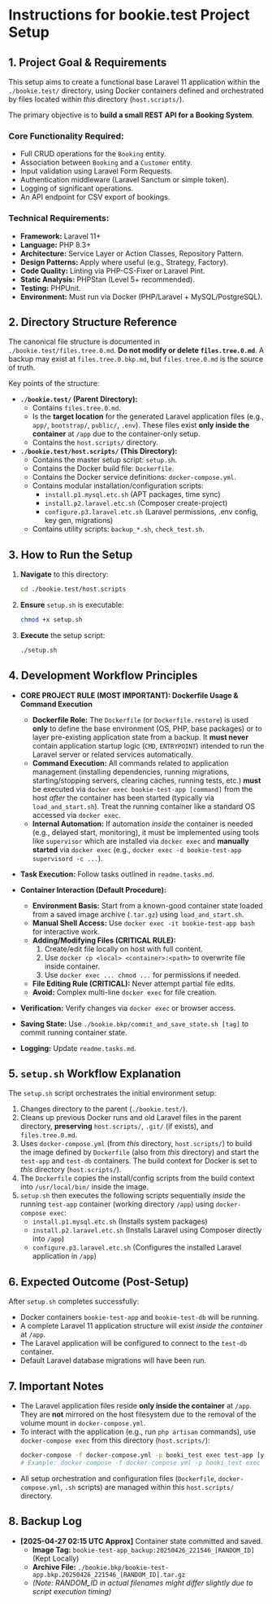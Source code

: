 # Instructions for bookie.test Project Setup

## 1. Project Goal & Requirements

This setup aims to create a functional base Laravel 11 application within the `./bookie.test/` directory, using Docker containers defined and orchestrated by files located within *this* directory (`host.scripts/`).

The primary objective is to **build a small REST API for a Booking System**.

### Core Functionality Required:

*   Full CRUD operations for the `Booking` entity.
*   Association between `Booking` and a `Customer` entity.
*   Input validation using Laravel Form Requests.
*   Authentication middleware (Laravel Sanctum or simple token).
*   Logging of significant operations.
*   An API endpoint for CSV export of bookings.

### Technical Requirements:

*   **Framework:** Laravel 11+
*   **Language:** PHP 8.3+
*   **Architecture:** Service Layer or Action Classes, Repository Pattern.
*   **Design Patterns:** Apply where useful (e.g., Strategy, Factory).
*   **Code Quality:** Linting via PHP-CS-Fixer or Laravel Pint.
*   **Static Analysis:** PHPStan (Level 5+ recommended).
*   **Testing:** PHPUnit.
*   **Environment:** Must run via Docker (PHP/Laravel + MySQL/PostgreSQL).

## 2. Directory Structure Reference

The canonical file structure is documented in `./bookie.test/files.tree.0.md`. **Do not modify or delete `files.tree.0.md`**. A backup may exist at `files.tree.0.bkp.md`, but `files.tree.0.md` is the source of truth.

Key points of the structure:
*   **`./bookie.test/` (Parent Directory):**
    *   Contains `files.tree.0.md`.
    *   Is the **target location** for the generated Laravel application files (e.g., `app/`, `bootstrap/`, `public/`, `.env`). These files exist **only inside the container** at `/app` due to the container-only setup.
    *   Contains the `host.scripts/` directory.
*   **`./bookie.test/host.scripts/` (This Directory):**
    *   Contains the master setup script: `setup.sh`.
    *   Contains the Docker build file: `Dockerfile`.
    *   Contains the Docker service definitions: `docker-compose.yml`.
    *   Contains modular installation/configuration scripts:
        *   `install.p1.mysql.etc.sh` (APT packages, time sync)
        *   `install.p2.laravel.etc.sh` (Composer create-project)
        *   `configure.p3.laravel.etc.sh` (Laravel permissions, .env config, key gen, migrations)
    *   Contains utility scripts: `backup_*.sh`, `check_test.sh`.

## 3. How to Run the Setup

1.  **Navigate** to this directory:
    ```bash
    cd ./bookie.test/host.scripts
    ```
2.  **Ensure** `setup.sh` is executable:
    ```bash
    chmod +x setup.sh
    ```
3.  **Execute** the setup script:
    ```bash
    ./setup.sh
    ```

## 4. Development Workflow Principles

*   **CORE PROJECT RULE (MOST IMPORTANT): Dockerfile Usage & Command Execution**
    *   **Dockerfile Role:** The `Dockerfile` (or `Dockerfile.restore`) is used **only** to define the base environment (OS, PHP, base packages) or to layer pre-existing application state from a backup. It **must never** contain application startup logic (`CMD`, `ENTRYPOINT`) intended to run the Laravel server or related services automatically.
    *   **Command Execution:** All commands related to application management (installing dependencies, running migrations, starting/stopping servers, clearing caches, running tests, etc.) **must** be executed via `docker exec bookie-test-app [command]` from the host *after* the container has been started (typically via `load_and_start.sh`). Treat the running container like a standard OS accessed via `docker exec`.
    *   **Internal Automation:** If automation *inside* the container is needed (e.g., delayed start, monitoring), it must be implemented using tools like `supervisor` which are installed via `docker exec` and **manually started** via `docker exec` (e.g., `docker exec -d bookie-test-app supervisord -c ...`).

*   **Task Execution:** Follow tasks outlined in `readme.tasks.md`.
*   **Container Interaction (Default Procedure):**
    *   **Environment Basis:** Start from a known-good container state loaded from a saved image archive (`.tar.gz`) using `load_and_start.sh`.
    *   **Manual Shell Access:** Use `docker exec -it bookie-test-app bash` for interactive work.
    *   **Adding/Modifying Files (CRITICAL RULE):**
        1.  Create/edit file locally on host with full content.
        2.  Use `docker cp <local> <container>:<path>` to overwrite file inside container.
        3.  Use `docker exec ... chmod ...` for permissions if needed.
    *   **File Editing Rule (CRITICAL):** Never attempt partial file edits.
    *   **Avoid:** Complex multi-line `docker exec` for file creation.
*   **Verification:** Verify changes via `docker exec` or browser access.
*   **Saving State:** Use `./bookie.bkp/commit_and_save_state.sh [tag]` to commit running container state.
*   **Logging:** Update `readme.tasks.md`.

## 5. `setup.sh` Workflow Explanation

The `setup.sh` script orchestrates the initial environment setup:
1.  Changes directory to the parent (`./bookie.test/`).
2.  Cleans up previous Docker runs and old Laravel files in the parent directory, **preserving** `host.scripts/`, `.git/` (if exists), and `files.tree.0.md`.
3.  Uses `docker-compose.yml` (from *this* directory, `host.scripts/`) to build the image defined by `Dockerfile` (also from *this* directory) and start the `test-app` and `test-db` containers. The build context for Docker is set to *this* directory (`host.scripts/`).
4.  The `Dockerfile` copies the install/config scripts from the build context into `/usr/local/bin/` inside the image.
5.  `setup.sh` then executes the following scripts sequentially *inside* the running `test-app` container (working directory `/app`) using `docker-compose exec`:
    *   `install.p1.mysql.etc.sh` (Installs system packages)
    *   `install.p2.laravel.etc.sh` (Installs Laravel using Composer directly into `/app`)
    *   `configure.p3.laravel.etc.sh` (Configures the installed Laravel application in `/app`)

## 6. Expected Outcome (Post-Setup)

After `setup.sh` completes successfully:
*   Docker containers `bookie-test-app` and `bookie-test-db` will be running.
*   A complete Laravel 11 application structure will exist *inside the container* at `/app`.
*   The Laravel application will be configured to connect to the `test-db` container.
*   Default Laravel database migrations will have been run.

## 7. Important Notes

*   The Laravel application files reside **only inside the container** at `/app`. They are **not** mirrored on the host filesystem due to the removal of the volume mount in `docker-compose.yml`.
*   To interact with the application (e.g., run `php artisan` commands), use `docker-compose exec` from this directory (`host.scripts/`):
    ```bash
    docker-compose -f docker-compose.yml -p booki_test exec test-app [your command]
    # Example: docker-compose -f docker-compose.yml -p booki_test exec test-app php artisan list
    ```
*   All setup orchestration and configuration files (`Dockerfile`, `docker-compose.yml`, `.sh` scripts) are managed within this `host.scripts/` directory.

## 8. Backup Log

*   **[2025-04-27 02:15 UTC Approx]** Container state committed and saved.
    *   **Image Tag:** `bookie-test-app_backup:20250426_221546_[RANDOM_ID]` (Kept Locally)
    *   **Archive File:** `./bookie.bkp/bookie-test-app.bkp.20250426_221546_[RANDOM_ID].tar.gz`
    *   *(Note: RANDOM_ID in actual filenames might differ slightly due to script execution timing)* 